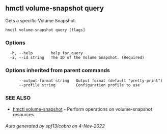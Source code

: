 ## hmctl volume-snapshot query

Gets a specific Volume Snapshot.

```
hmctl volume-snapshot query [flags]
```

### Options

```
  -h, --help        help for query
  -i, --id string   The ID of the Volume Snapshot. (Required)
```

### Options inherited from parent commands

```
      --output-format string   Output format (default "pretty-print")
      --profile string         Configuration profile to use
```

### SEE ALSO

* [hmctl volume-snapshot](hmctl_volume-snapshot.md)	 - Perform operations on volume-snapshot resources

###### Auto generated by spf13/cobra on 4-Nov-2022
